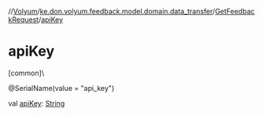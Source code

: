//[Volyum](../../../index.md)/[ke.don.volyum.feedback.model.domain.data_transfer](../index.md)/[GetFeedbackRequest](index.md)/[apiKey](api-key.md)

# apiKey

[common]\

@SerialName(value = &quot;api_key&quot;)

val [apiKey](api-key.md): [String](https://kotlinlang.org/api/core/kotlin-stdlib/kotlin/-string/index.html)